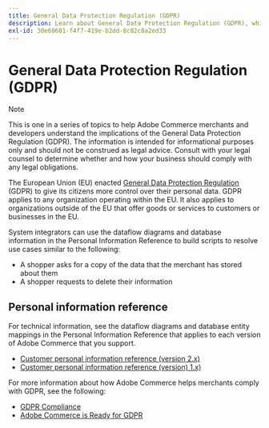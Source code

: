```yaml
---
title: General Data Protection Regulation (GDPR)
description: Learn about General Data Protection Regulation (GDPR), which is legislation that regulates data protection and privacy for all individuals in the European Union and the European Economic Area.
exl-id: 30e60601-f4f7-419e-b2dd-8c82c8a2ed33
---
```

# General Data Protection Regulation (GDPR)

>[!NOTE]
>
>This is one in a series of topics to help Adobe Commerce merchants and developers understand the implications of the General Data Protection Regulation (GDPR). The information is intended for informational purposes only and should not be construed as legal advice. Consult with your legal counsel to determine whether and how your business should comply with any legal obligations.

The European Union (EU) enacted [General Data Protection Regulation](https://ec.europa.eu/info/law/law-topic/data-protection_en) (GDPR) to give its citizens more control over their personal data. GDPR applies to any organization operating within the EU. It also applies to organizations outside of the EU that offer goods or services to customers or businesses in the EU.

System integrators can use the dataflow diagrams and database information in the Personal Information Reference to build scripts to resolve use cases similar to the following:

-  A shopper asks for a copy of the data that the merchant has stored about them
-  A shopper requests to delete their information

## Personal information reference

For technical information, see the dataflow diagrams and database entity mappings in the Personal Information Reference that applies to each version of Adobe Commerce that you support.

-  [Customer personal information reference (version 2.x)](data-m2.md)
-  [Customer personal information reference (version) 1.x)](data-m1.md)

For more information about how Adobe Commerce helps merchants comply with GDPR, see the following:

-  [GDPR Compliance](https://experienceleague.adobe.com/docs/commerce-admin/start/compliance/privacy/compliance-gdpr.html)
-  [Adobe Commerce is Ready for GDPR](https://business.adobe.com/privacy/general-data-protection-regulation.html)
